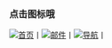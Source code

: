 ### 点击图标哦
[![首页](https://cdn.jsdelivr.net/gh/Chaaoo/tuku@master/我的.5j0y251up6c0.png)](https://www.txca.ga/)丨[![邮件](https://cdn.jsdelivr.net/gh/Chaaoo/tuku@master/信息.png)](mailto:894732999@qq.com)丨[![导航](https://cdn.jsdelivr.net/gh/Chaaoo/tuku@master/搜索.4v5jvqkxf8g0.png)](https://index.txca.ga/)丨
